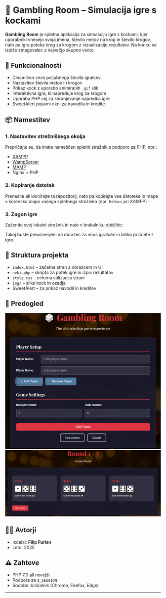 # 🎲 Gambling Room – Simulacija igre s kockami

**Gambling Room** je spletna aplikacija za simulacijo igre s kockami, kjer uporabniki vnesejo svoja imena, število metov na krog in število krogov, nato pa igra poteka krog za krogom z vizualizacijo rezultatov. Na koncu se izpiše zmagovalec z največjo skupno vsoto.

## 🔧 Funkcionalnosti
- Dinamičen vnos poljubnega števila igralcev
- Nastavitev števila metov in krogov
- Prikaz kock z uporabo animiranih `.gif` slik
- Interaktivna igra, ki napreduje krog za krogom
- Uporaba PHP sej za shranjevanje napredka igre
- SweetAlert pojavni okni za navodila in kredite

## 📦 Namestitev

### 1. Nastavitev strežniškega okolja
Prepričajte se, da imate nameščen spletni strežnik s podporo za PHP, npr.:
- [XAMPP](https://www.apachefriends.org/)
- [WampServer](http://www.wampserver.com/)
- [MAMP](https://www.mamp.info/)
- Nginx + PHP

### 2. Kopiranje datotek
Prenesite ali klonirajte ta repozitorij, nato pa kopirajte vse datoteke in mape v korensko mapo vašega spletnega strežnika (npr. `htdocs` pri XAMPP)

### 3. Zagon igre
Zaženite svoj lokalni strežnik in nato v brskalniku obiščite:


Takoj boste preusmerjeni na obrazec za vnos igralcev in lahko pričnete z igro.

## 📁 Struktura projekta

- `index.html` – začetna stran z obrazcem in UI
- `neki.php` – skripta za potek igre in izpis rezultatov
- `style.css` – celotna stilizacija strani
- `img/` – slike kock in ozadja
- SweetAlert – za prikaz navodil in kreditov

## 📸 Predogled
![Gambling Room Screenshot](img/ss1.png)
![Gambling Room Screenshot](img/ss2.png)

## 🧑‍💻 Avtorji
- Izdelal: **Filip Furlan**
- Leto: 2025

## ⚠️ Zahteve
- PHP 7.0 ali novejši
- Podpora za `$_SESSION`
- Sodobni brskalnik (Chrome, Firefox, Edge)

---